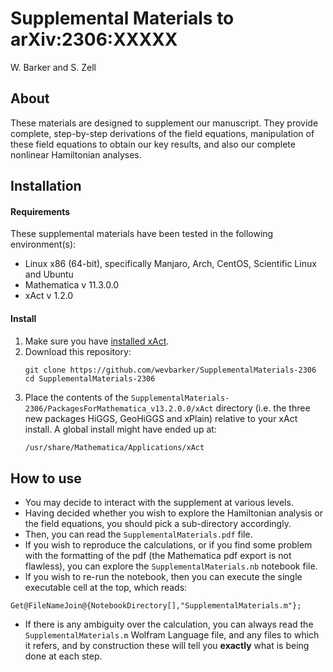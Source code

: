 # Supplemental Materials to arXiv:2306:XXXXX
W. Barker and S. Zell

## About

These materials are designed to supplement our manuscript. They provide complete, step-by-step derivations of the field equations, manipulation of these field equations to obtain our key results, and also our complete nonlinear Hamiltonian analyses.

## Installation

#### Requirements 
These supplemental materials have been tested in the following environment(s):
- Linux x86 (64-bit), specifically Manjaro, Arch, CentOS, Scientific Linux and Ubuntu
- Mathematica v 11.3.0.0
- xAct v 1.2.0
#### Install 
1. Make sure you have [installed xAct](http://www.xact.es/download.html).
2. Download this repository:
	```bash, git
	git clone https://github.com/wevbarker/SupplementalMaterials-2306
	cd SupplementalMaterials-2306
	```
3. Place the contents of the `SupplementalMaterials-2306/PackagesForMathematica_v13.2.0.0/xAct` directory (i.e. the three new packages HiGGS, GeoHiGGS and xPlain) relative to your xAct install. A global install might have ended up at: 
	```bash
	/usr/share/Mathematica/Applications/xAct
	```
## How to use 

- You may decide to interact with the supplement at various levels. 
- Having decided whether you wish to explore the Hamiltonian analysis or the field equations, you should pick a sub-directory accordingly. 
- Then, you can read the `SupplementalMaterials.pdf` file. 
- If you wish to reproduce the calculations, or if you find some problem with the formatting of the pdf (the Mathematica pdf export is not flawless), you can explore the `SupplementalMaterials.nb` notebook file. 
- If you wish to re-run the notebook, then you can execute the single executable cell at the top, which reads:
```wolfram
Get@FileNameJoin@{NotebookDirectory[],"SupplementalMaterials.m"};
```
- If there is any ambiguity over the calculation, you can always read the `SupplementalMaterials.m` Wolfram Language file, and any files to which it refers, and by construction these will tell you **exactly** what is being done at each step.
